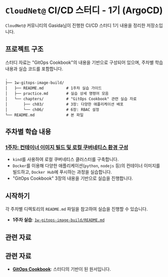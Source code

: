 # `CloudNet@` CI/CD 스터디 - 1기 (ArgoCD)

`CloudNet@` 커뮤니티의 Gasida님이 진행한 CI/CD 스터디 1기 내용을 정리한 저장소입니다.

## 프로젝트 구조

스터디 자료는 "GitOps Cookbook"의 내용을 기반으로 구성되어 있으며, 주차별 학습 내용과 실습 코드를 포함합니다.

```
.
├── 1w-gitops-image-build/
│   ├── README.md          # 1주차 실습 가이드
│   ├── practice.md        # 실습 상세 명령어 모음
│   └── chapters/          # "GitOps Cookbook" 관련 실습 자료
│       ├── ch03/          # 3장: 다양한 애플리케이션 배포
│       └── ch06/          # 6장: RBAC 설정
└── README.md              # 본 파일
```

## 주차별 학습 내용

### [1주차: 컨테이너 이미지 빌드 및 로컬 쿠버네티스 환경 구성](./1w-gitops-image-build/README.md)

- `kind`를 사용하여 로컬 쿠버네티스 클러스터를 구축합니다.
- `Docker`를 이용해 다양한 애플리케이션(`python`, `nodejs` 등)의 컨테이너 이미지를 빌드하고, `Docker Hub`에 푸시하는 과정을 실습합니다.
- "GitOps Cookbook" 3장의 내용을 기반으로 실습을 진행합니다.

## 시작하기

각 주차별 디렉토리의 `README.md` 파일을 참고하여 실습을 진행할 수 있습니다.

- **1주차 실습**: [`1w-gitops-image-build/README.md`](./1w-gitops-image-build/README.md)

## 관련 자료

## 관련 자료

- **[GitOps Cookbook](https://www.packtpub.com/product/gitops-cookbook/9781801072360)**: 스터디의 기반이 된 원서입니다.